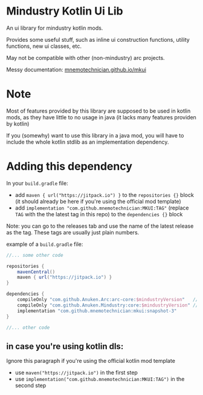 # Mindustry Kotlin Ui Lib
An ui library for mindustry kotlin mods.

Provides some useful stuff, such as inline ui construction functions, utility functions, new ui classes, etc.

May not be compatible with other (non-mindustry) arc projects.

Messy documentation: [mnemotechnician.github.io/mkui](https://mnemotechnician.github.io/mkui/)

# Note
Most of features provided by this library are supposed to be used in kotlin mods, as they have little to no usage in java (it lacks many features providen by kotlin)

If you (somewhy) want to use this library in a java mod, you will have to include the whole kotlin stdlib as an implementation dependency.

# Adding this dependency
In your `build.gradle` file:
* add `maven { url("https://jitpack.io") }` to the `repositories {}` block 
(it should already be here if you're using the official mod template)
* add `implementation "com.github.mnemotechnician:MKUI:TAG"` (replace `TAG` with the the latest tag in this repo) to the `dependencies {}` block

Note: you can go to the releases tab and use the name of the latest release as the tag. These tags are usually just plain numbers.

example of a `build.gradle` file:
```groovy
//... some other code

repositories {
	mavenCentral()
	maven { url("https://jitpack.io") }
}

dependencies {
	compileOnly "com.github.Anuken.Arc:arc-core:$mindustryVersion"   //these two lines should
	compileOnly "com.github.Anuken.Mindustry:core:$mindustryVersion" //already be here
	implementation "com.github.mnemotechnician:mkui:snapshot-3"
}

//... other code
```

## in case you're using kotlin dls:
Ignore this paragraph if you're using the official kotlin mod template
* use `maven("https://jitpack.io")` in the first step
* use `implementation("com.github.mnemotechnician:MKUI:TAG")` in the second step